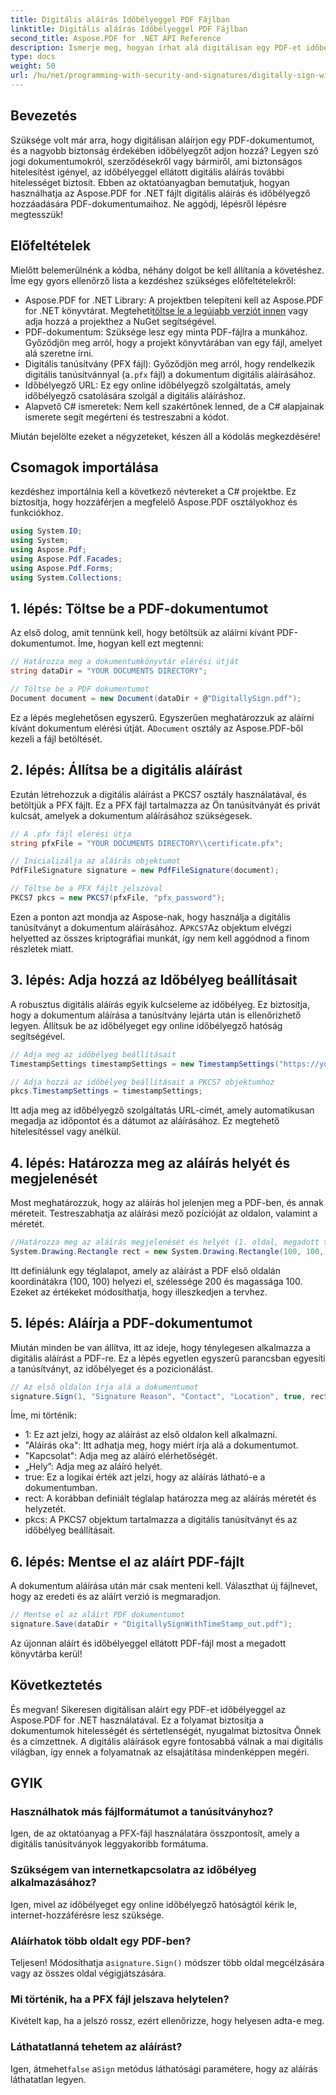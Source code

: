 ```yaml
---
title: Digitális aláírás Időbélyeggel PDF Fájlban
linktitle: Digitális aláírás Időbélyeggel PDF Fájlban
second_title: Aspose.PDF for .NET API Reference
description: Ismerje meg, hogyan írhat alá digitálisan egy PDF-et időbélyeggel az Aspose.PDF for .NET használatával. Ez a lépésenkénti útmutató az előfeltételeket, a tanúsítvány beállítását, az időbélyegzést és egyebeket ismerteti.
type: docs
weight: 50
url: /hu/net/programming-with-security-and-signatures/digitally-sign-with-time-stamp/
---
```

## Bevezetés

Szüksége volt már arra, hogy digitálisan aláírjon egy PDF-dokumentumot, és a nagyobb biztonság érdekében időbélyegzőt adjon hozzá? Legyen szó jogi dokumentumokról, szerződésekről vagy bármiről, ami biztonságos hitelesítést igényel, az időbélyeggel ellátott digitális aláírás további hitelességet biztosít. Ebben az oktatóanyagban bemutatjuk, hogyan használhatja az Aspose.PDF for .NET fájlt digitális aláírás és időbélyegző hozzáadására PDF-dokumentumaihoz. Ne aggódj, lépésről lépésre megtesszük!

## Előfeltételek

Mielőtt belemerülnénk a kódba, néhány dolgot be kell állítania a követéshez. Íme egy gyors ellenőrző lista a kezdéshez szükséges előfeltételekről:

-  Aspose.PDF for .NET Library: A projektben telepíteni kell az Aspose.PDF for .NET könyvtárat. Megteheti[töltse le a legújabb verziót innen](https://releases.aspose.com/pdf/net/) vagy adja hozzá a projekthez a NuGet segítségével.
- PDF-dokumentum: Szüksége lesz egy minta PDF-fájlra a munkához. Győződjön meg arról, hogy a projekt könyvtárában van egy fájl, amelyet alá szeretne írni.
-  Digitális tanúsítvány (PFX fájl): Győződjön meg arról, hogy rendelkezik digitális tanúsítvánnyal (a`.pfx` fájl) a dokumentum digitális aláírásához.
- Időbélyegző URL: Ez egy online időbélyegző szolgáltatás, amely időbélyegző csatolására szolgál a digitális aláíráshoz. 
- Alapvető C# ismeretek: Nem kell szakértőnek lenned, de a C# alapjainak ismerete segít megérteni és testreszabni a kódot.

Miután bejelölte ezeket a négyzeteket, készen áll a kódolás megkezdésére!

## Csomagok importálása

kezdéshez importálnia kell a következő névtereket a C# projektbe. Ez biztosítja, hogy hozzáférjen a megfelelő Aspose.PDF osztályokhoz és funkciókhoz.

```csharp
using System.IO;
using System;
using Aspose.Pdf;
using Aspose.Pdf.Facades;
using Aspose.Pdf.Forms;
using System.Collections;
```

## 1. lépés: Töltse be a PDF-dokumentumot

Az első dolog, amit tennünk kell, hogy betöltsük az aláírni kívánt PDF-dokumentumot. Íme, hogyan kell ezt megtenni:

```csharp
// Határozza meg a dokumentumkönyvtár elérési útját
string dataDir = "YOUR DOCUMENTS DIRECTORY";

// Töltse be a PDF dokumentumot
Document document = new Document(dataDir + @"DigitallySign.pdf");
```

 Ez a lépés meglehetősen egyszerű. Egyszerűen meghatározzuk az aláírni kívánt dokumentum elérési útját. A`Document` osztály az Aspose.PDF-ből kezeli a fájl betöltését.

## 2. lépés: Állítsa be a digitális aláírást

Ezután létrehozzuk a digitális aláírást a PKCS7 osztály használatával, és betöltjük a PFX fájlt. Ez a PFX fájl tartalmazza az Ön tanúsítványát és privát kulcsát, amelyek a dokumentum aláírásához szükségesek.

```csharp
// A .pfx fájl elérési útja
string pfxFile = "YOUR DOCUMENTS DIRECTORY\\certificate.pfx";

// Inicializálja az aláírás objektumot
PdfFileSignature signature = new PdfFileSignature(document);

// Töltse be a PFX fájlt jelszóval
PKCS7 pkcs = new PKCS7(pfxFile, "pfx_password");
```

 Ezen a ponton azt mondja az Aspose-nak, hogy használja a digitális tanúsítványt a dokumentum aláírásához. A`PKCS7`Az objektum elvégzi helyetted az összes kriptográfiai munkát, így nem kell aggódnod a finom részletek miatt.

## 3. lépés: Adja hozzá az Időbélyeg beállításait

A robusztus digitális aláírás egyik kulcseleme az időbélyeg. Ez biztosítja, hogy a dokumentum aláírása a tanúsítvány lejárta után is ellenőrizhető legyen. Állítsuk be az időbélyeget egy online időbélyegző hatóság segítségével.

```csharp
// Adja meg az időbélyeg beállításait
TimestampSettings timestampSettings = new TimestampSettings("https://your_timestamp_url", "user:password");

// Adja hozzá az időbélyeg beállításait a PKCS7 objektumhoz
pkcs.TimestampSettings = timestampSettings;
```

Itt adja meg az időbélyegző szolgáltatás URL-címét, amely automatikusan megadja az időpontot és a dátumot az aláírásához. Ez megtehető hitelesítéssel vagy anélkül.

## 4. lépés: Határozza meg az aláírás helyét és megjelenését

Most meghatározzuk, hogy az aláírás hol jelenjen meg a PDF-ben, és annak méreteit. Testreszabhatja az aláírási mező pozícióját az oldalon, valamint a méretét.

```csharp
//Határozza meg az aláírás megjelenését és helyét (1. oldal, megadott téglalappal)
System.Drawing.Rectangle rect = new System.Drawing.Rectangle(100, 100, 200, 100);
```

Itt definiálunk egy téglalapot, amely az aláírást a PDF első oldalán koordinátákra (100, 100) helyezi el, szélessége 200 és magassága 100. Ezeket az értékeket módosíthatja, hogy illeszkedjen a tervhez.

## 5. lépés: Aláírja a PDF-dokumentumot

Miután minden be van állítva, itt az ideje, hogy ténylegesen alkalmazza a digitális aláírást a PDF-re. Ez a lépés egyetlen egyszerű parancsban egyesíti a tanúsítványt, az időbélyeget és a pozicionálást.

```csharp
// Az első oldalon írja alá a dokumentumot
signature.Sign(1, "Signature Reason", "Contact", "Location", true, rect, pkcs);
```

Íme, mi történik:
- 1: Ez azt jelzi, hogy az aláírást az első oldalon kell alkalmazni.
- "Aláírás oka": Itt adhatja meg, hogy miért írja alá a dokumentumot.
- "Kapcsolat": Adja meg az aláíró elérhetőségét.
- „Hely”: Adja meg az aláíró helyét.
- true: Ez a logikai érték azt jelzi, hogy az aláírás látható-e a dokumentumban.
- rect: A korábban definiált téglalap határozza meg az aláírás méretét és helyzetét.
- pkcs: A PKCS7 objektum tartalmazza a digitális tanúsítványt és az időbélyeg beállításait.

## 6. lépés: Mentse el az aláírt PDF-fájlt

A dokumentum aláírása után már csak menteni kell. Választhat új fájlnevet, hogy az eredeti és az aláírt verzió is megmaradjon.

```csharp
// Mentse el az aláírt PDF dokumentumot
signature.Save(dataDir + "DigitallySignWithTimeStamp_out.pdf");
```

Az újonnan aláírt és időbélyeggel ellátott PDF-fájl most a megadott könyvtárba kerül!

## Következtetés

És megvan! Sikeresen digitálisan aláírt egy PDF-et időbélyeggel az Aspose.PDF for .NET használatával. Ez a folyamat biztosítja a dokumentumok hitelességét és sértetlenségét, nyugalmat biztosítva Önnek és a címzettnek. A digitális aláírások egyre fontosabbá válnak a mai digitális világban, így ennek a folyamatnak az elsajátítása mindenképpen megéri.

## GYIK

### Használhatok más fájlformátumot a tanúsítványhoz?  
Igen, de az oktatóanyag a PFX-fájl használatára összpontosít, amely a digitális tanúsítványok leggyakoribb formátuma.

### Szükségem van internetkapcsolatra az időbélyeg alkalmazásához?  
Igen, mivel az időbélyeget egy online időbélyegző hatóságtól kérik le, internet-hozzáférésre lesz szüksége.

### Aláírhatok több oldalt egy PDF-ben?  
 Teljesen! Módosíthatja a`signature.Sign()` módszer több oldal megcélzására vagy az összes oldal végigjátszására.

### Mi történik, ha a PFX fájl jelszava helytelen?  
Kivételt kap, ha a jelszó rossz, ezért ellenőrizze, hogy helyesen adta-e meg.

### Láthatatlanná tehetem az aláírást?  
 Igen, átmehet`false` a`Sign` metódus láthatósági paramétere, hogy az aláírás láthatatlan legyen.